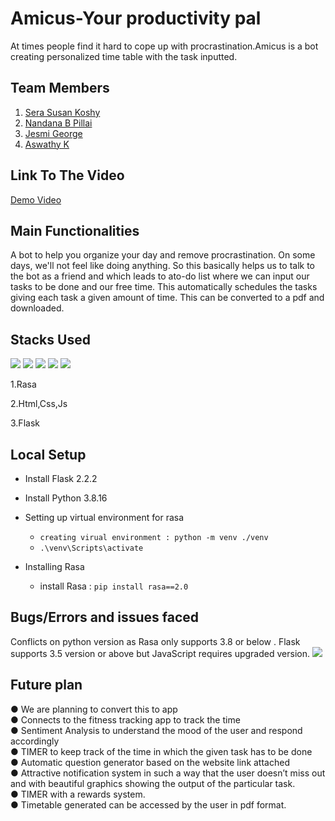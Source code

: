 # Amicus-Your productivity pal
   At times people find it hard to cope up with procrastination.Amicus is a bot creating personalized time table with the task inputted. 
   
 
## Team Members
1. [Sera Susan Koshy](https://github.com/serasusan)
2. [Nandana B Pillai](https://github.com/Nandanabpillai)
3. [Jesmi George](https://github.com/jesmigeorge)
4. [Aswathy K](https://github.com/aswathy5k)

## Link To The Video
[Demo Video](https://www.veed.io/view/4c5fc275-1594-43ae-9cba-12c7f0c7f71c?source=compressor-sharing)


## Main Functionalities
A bot to help you organize your day and remove procrastination. On some days, we'll not feel like doing anything. So this basically helps us to talk to the bot as a
friend and which leads to ato-do list where we can input our tasks to be done and our free time. This automatically schedules the tasks giving each task a given amount of time. This can be converted to a pdf and downloaded.

## Stacks Used
<img src="https://img.shields.io/badge/html5%20-%23E34F26.svg?&style=for-the-badge&logo=html5&logoColor=white"/> <img src="https://img.shields.io/badge/css3%20-%231572B6.svg?&style=for-the-badge&logo=css3&logoColor=white"/> <img src="https://img.shields.io/badge/javascript%20-%23323330.svg?&style=for-the-badge&logo=javascript&logoColor=%23F7DF1E"/> <img src="https://img.shields.io/badge/python%20-%2314354C.svg?&style=for-the-badge&logo=python&logoColor=white"/> <img src="https://img.shields.io/badge/flask%20-%23000.svg?&style=for-the-badge&logo=flask&logoColor=white"/> 

1.Rasa

2.Html,Css,Js

3.Flask

## Local Setup
- Install Flask 2.2.2
- Install Python 3.8.16
-  Setting up virtual environment for rasa 
   
      - `creating virual environment : python -m venv ./venv`
      - `.\venv\Scripts\activate`
     
-  Installing Rasa
   
      - install Rasa : `pip install rasa==2.0`
 ## Bugs/Errors and issues faced
   
   Conflicts on python version as Rasa only supports 3.8 or below .
   Flask supports 3.5 version or above but JavaScript requires upgraded version. 
   <img src="https://i.postimg.cc/X7RSZFrL/Whats-App-Image-2022-12-18-at-11-35-33-AM.jpg">

## Future plan
● We are planning to convert this to app\
● Connects to the fitness tracking app to track the time\
● Sentiment Analysis to understand the mood of the user and respond accordingly\
● TIMER to keep track of the time in which the given task has to be done\
● Automatic question generator based on the website link attached\
● Attractive notification system in such a way that the user doesn’t miss out and with
  beautiful graphics showing the output of the particular task.\
● TIMER with a rewards system.\
● Timetable generated can be accessed by the user in pdf format.

